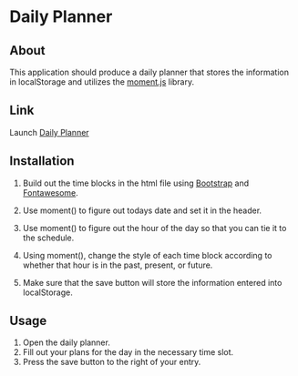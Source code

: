 # Daily Planner

## About

This application should produce a daily planner that stores the information in localStorage and utilizes the [moment.js](https://momentjs.com/) library.

## Link

Launch [Daily Planner](https://calebthecreative.github.io/daily-planner/)

## Installation

1) Build out the time blocks in the html file using [Bootstrap](https://getbootstrap.com/) and [Fontawesome](https://fontawesome.com/).

2) Use moment() to figure out todays date and set it in the header.

3) Use moment() to figure out the hour of the day so that you can tie it to the schedule.

4) Using moment(), change the style of each time block according to whether that hour is in the past, present, or future.

5) Make sure that the save button will store the information entered into localStorage.

## Usage

1) Open the daily planner.
2) Fill out your plans for the day in the necessary time slot.
3) Press the save button to the right of your entry.